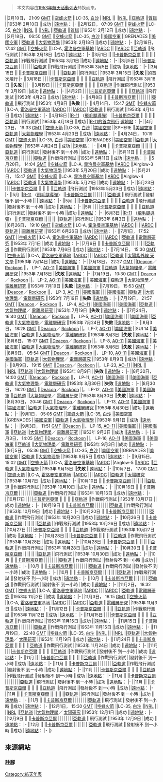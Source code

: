 > 本文内容由[1953年航天活動列表](https://zh.wikipedia.org/wiki/1953年航天活動列表)转换而来。


||<span id="2月"></span>2月10日，
21:09 [GMT](https://zh.wikipedia.org/wiki/GMT "wikilink") ||[空蜂火箭](https://zh.wikipedia.org/wiki/空蜂火箭 "wikilink") ||LC-35, [白沙](https://zh.wikipedia.org/wiki/白沙導彈靶場 "wikilink") ||[NRL](../Page/美國海軍研究實驗室.md "wikilink") || ||[NRL](../Page/美國海軍研究實驗室.md "wikilink") ||[亞軌道](https://zh.wikipedia.org/wiki/亞軌道 "wikilink") ||[質譜](https://zh.wikipedia.org/wiki/質譜 "wikilink") ||1953年
2月10日 ||成功 ||[遠地點](https://zh.wikipedia.org/wiki/遠地點 "wikilink")： |- ||2月12日，
07:09 [GMT](https://zh.wikipedia.org/wiki/GMT "wikilink") ||[空蜂火箭](https://zh.wikipedia.org/wiki/空蜂火箭 "wikilink") ||LC-35, [白沙](https://zh.wikipedia.org/wiki/白沙導彈靶場 "wikilink") ||[NRL](../Page/美國海軍研究實驗室.md "wikilink") || ||[NRL](../Page/美國海軍研究實驗室.md "wikilink") ||[亞軌道](https://zh.wikipedia.org/wiki/亞軌道 "wikilink") ||[質譜](https://zh.wikipedia.org/wiki/質譜 "wikilink") ||1953年
2月12日 ||成功 ||[遠地點](https://zh.wikipedia.org/wiki/遠地點 "wikilink")： |- ||2月18日，
06:50 [GMT](https://zh.wikipedia.org/wiki/GMT "wikilink") ||[空蜂火箭](https://zh.wikipedia.org/wiki/空蜂火箭 "wikilink") ||LC-35, [白沙](https://zh.wikipedia.org/wiki/白沙導彈靶場 "wikilink") ||[美國空軍](https://zh.wikipedia.org/wiki/美國空軍 "wikilink") ||GRENADES ||[美國空軍](https://zh.wikipedia.org/wiki/美國空軍 "wikilink") ||[亞軌道](https://zh.wikipedia.org/wiki/亞軌道 "wikilink") ||[大氣物理學](https://zh.wikipedia.org/wiki/大氣物理學 "wikilink") ||1953年
2月18日 ||成功 ||[遠地點](https://zh.wikipedia.org/wiki/遠地點 "wikilink")： |- ||2月18日，
17:42 [GMT](https://zh.wikipedia.org/wiki/GMT "wikilink") ||[空蜂火箭](https://zh.wikipedia.org/wiki/空蜂火箭 "wikilink") ||LC-A,
[霍洛曼空軍基地](https://zh.wikipedia.org/wiki/霍洛曼空軍基地 "wikilink") ||[ARDC](https://zh.wikipedia.org/wiki/空軍研發司令部 "wikilink") || ||[ARDC](https://zh.wikipedia.org/wiki/空軍研發司令部 "wikilink") ||[亞軌道](https://zh.wikipedia.org/wiki/亞軌道 "wikilink") ||飛行測試 ||1953年
2月18日 ||成功 ||[遠地點](https://zh.wikipedia.org/wiki/遠地點 "wikilink")： |- ||<span id="3月"></span>3月1日 || ||[卡普斯京亞爾](https://zh.wikipedia.org/wiki/卡普斯京亞爾 "wikilink") || || || ||[亞軌道](https://zh.wikipedia.org/wiki/亞軌道 "wikilink") ||作戰飛行測試 ||1953年
3月1日 ||成功 ||[遠地點](https://zh.wikipedia.org/wiki/遠地點 "wikilink")： |- ||3月5日 || ||[卡普斯京亞爾](https://zh.wikipedia.org/wiki/卡普斯京亞爾 "wikilink") || || || ||[亞軌道](https://zh.wikipedia.org/wiki/亞軌道 "wikilink") ||作戰飛行測試 ||1953年
3月5日 ||成功 ||[遠地點](https://zh.wikipedia.org/wiki/遠地點 "wikilink")： |- ||3月15日 || ||[卡普斯京亞爾](https://zh.wikipedia.org/wiki/卡普斯京亞爾 "wikilink") || || || ||[亞軌道](https://zh.wikipedia.org/wiki/亞軌道 "wikilink") ||飛行測試 ||1953年
3月15日 ||**失敗** ||的首次飛行 |- ||3月18日 || ||[卡普斯京亞爾](https://zh.wikipedia.org/wiki/卡普斯京亞爾 "wikilink") || || || ||[亞軌道](https://zh.wikipedia.org/wiki/亞軌道 "wikilink") ||飛行測試 ||1953年
3月18日 ||**失敗** || |- ||3月19日 || ||[卡普斯京亞爾](https://zh.wikipedia.org/wiki/卡普斯京亞爾 "wikilink") || || || ||[亞軌道](https://zh.wikipedia.org/wiki/亞軌道 "wikilink") ||作戰飛行測試 ||1953年
3月19日 ||成功 ||[遠地點](https://zh.wikipedia.org/wiki/遠地點 "wikilink")： |- ||<span id="4月"></span>4月2日 || ||[卡普斯京亞爾](https://zh.wikipedia.org/wiki/卡普斯京亞爾 "wikilink") || || || ||[亞軌道](https://zh.wikipedia.org/wiki/亞軌道 "wikilink") ||飛行測試 ||1953年
4月2日 ||成功 ||[遠地點](https://zh.wikipedia.org/wiki/遠地點 "wikilink")： |- ||4月8日 || ||[卡普斯京亞爾](https://zh.wikipedia.org/wiki/卡普斯京亞爾 "wikilink") || || || ||[亞軌道](https://zh.wikipedia.org/wiki/亞軌道 "wikilink") ||飛行測試 ||1953年
4月8日 ||**失敗** || |- ||4月14日，
15:47 [GMT](https://zh.wikipedia.org/wiki/GMT "wikilink") ||[空蜂火箭](https://zh.wikipedia.org/wiki/空蜂火箭 "wikilink") ||LC-A,
[霍洛曼空軍基地](https://zh.wikipedia.org/wiki/霍洛曼空軍基地 "wikilink") ||[ARDC](https://zh.wikipedia.org/wiki/空軍研發司令部 "wikilink") || ||[ARDC](https://zh.wikipedia.org/wiki/空軍研發司令部 "wikilink") ||[亞軌道](https://zh.wikipedia.org/wiki/亞軌道 "wikilink") ||飛行測試 ||1953年
4月14日 ||成功 ||[遠地點](https://zh.wikipedia.org/wiki/遠地點 "wikilink")： |- ||4月18日 ||[R-11](https://zh.wikipedia.org/wiki/R-11 "wikilink")
（[飛毛腿導彈](https://zh.wikipedia.org/wiki/飛毛腿導彈 "wikilink")） ||[卡普斯京亞爾](https://zh.wikipedia.org/wiki/卡普斯京亞爾 "wikilink") || || || ||[亞軌道](https://zh.wikipedia.org/wiki/亞軌道 "wikilink") ||飛行測試 ||1953年
4月18日 ||成功 ||[R-11的首次飛行](https://zh.wikipedia.org/wiki/R-11 "wikilink")
[遠地點](https://zh.wikipedia.org/wiki/遠地點 "wikilink")： |- ||4月23日，
19:33 [GMT](https://zh.wikipedia.org/wiki/GMT "wikilink") ||[空蜂火箭](https://zh.wikipedia.org/wiki/空蜂火箭 "wikilink") ||LC-35, [白沙](https://zh.wikipedia.org/wiki/白沙導彈靶場 "wikilink") ||[美國空軍](https://zh.wikipedia.org/wiki/美國空軍 "wikilink") ||SPHERE ||[美國空軍](https://zh.wikipedia.org/wiki/美國空軍 "wikilink") ||[亞軌道](https://zh.wikipedia.org/wiki/亞軌道 "wikilink") ||[大氣物理學](https://zh.wikipedia.org/wiki/大氣物理學 "wikilink") ||1953年
4月23日 ||成功 ||[遠地點](https://zh.wikipedia.org/wiki/遠地點 "wikilink")： |- ||4月24日，
10:19 [GMT](https://zh.wikipedia.org/wiki/GMT "wikilink") ||[空蜂火箭](https://zh.wikipedia.org/wiki/空蜂火箭 "wikilink") ||LC-35, [白沙](https://zh.wikipedia.org/wiki/白沙導彈靶場 "wikilink") ||[美國空軍](https://zh.wikipedia.org/wiki/美國空軍 "wikilink") ||GRENADES ||[美國空軍](https://zh.wikipedia.org/wiki/美國空軍 "wikilink") ||[亞軌道](https://zh.wikipedia.org/wiki/亞軌道 "wikilink") ||[大氣物理學](https://zh.wikipedia.org/wiki/大氣物理學 "wikilink") ||1953年
4月24日 ||成功 ||[遠地點](https://zh.wikipedia.org/wiki/遠地點 "wikilink")： |- ||4月 || ||[卡普斯京亞爾](https://zh.wikipedia.org/wiki/卡普斯京亞爾 "wikilink") || || || ||[亞軌道](https://zh.wikipedia.org/wiki/亞軌道 "wikilink") ||飛行測試 ||發射後不
到一小時 ||成功 ||[遠地點](https://zh.wikipedia.org/wiki/遠地點 "wikilink")： |- ||<span id="5月"></span>5月11日 || ||[卡普斯京亞爾](https://zh.wikipedia.org/wiki/卡普斯京亞爾 "wikilink") || || || ||[亞軌道](https://zh.wikipedia.org/wiki/亞軌道 "wikilink") ||作戰飛行測試 ||1953年
5月11日 ||成功 ||[遠地點](https://zh.wikipedia.org/wiki/遠地點 "wikilink")： |- ||5月20日，
14:04 [GMT](https://zh.wikipedia.org/wiki/GMT "wikilink") ||[空蜂火箭](https://zh.wikipedia.org/wiki/空蜂火箭 "wikilink") ||LC-A,
[霍洛曼空軍基地](https://zh.wikipedia.org/wiki/霍洛曼空軍基地 "wikilink") ||[ARDC](https://zh.wikipedia.org/wiki/空軍研發司令部 "wikilink") ||Airglow-3 ||[ARDC](https://zh.wikipedia.org/wiki/空軍研發司令部 "wikilink") ||[亞軌道](https://zh.wikipedia.org/wiki/亞軌道 "wikilink") ||[大氣物理學](https://zh.wikipedia.org/wiki/大氣物理學 "wikilink") ||1953年
5月20日 ||成功 ||[遠地點](https://zh.wikipedia.org/wiki/遠地點 "wikilink")： |- ||5月21日，
15:47 [GMT](https://zh.wikipedia.org/wiki/GMT "wikilink") ||[空蜂火箭](https://zh.wikipedia.org/wiki/空蜂火箭 "wikilink") ||LC-A,
[霍洛曼空軍基地](https://zh.wikipedia.org/wiki/霍洛曼空軍基地 "wikilink") ||[ARDC](https://zh.wikipedia.org/wiki/空軍研發司令部 "wikilink") ||Airglow-4 ||[ARDC](https://zh.wikipedia.org/wiki/空軍研發司令部 "wikilink") ||[亞軌道](https://zh.wikipedia.org/wiki/亞軌道 "wikilink") ||[大氣物理學](https://zh.wikipedia.org/wiki/大氣物理學 "wikilink") ||1953年
5月21日 ||成功 ||[遠地點](https://zh.wikipedia.org/wiki/遠地點 "wikilink")： |- ||5月23日 || ||[卡普斯京亞爾](https://zh.wikipedia.org/wiki/卡普斯京亞爾 "wikilink") || || || ||[亞軌道](https://zh.wikipedia.org/wiki/亞軌道 "wikilink") ||飛行測試 ||1953年
5月23日 ||成功 ||[遠地點](https://zh.wikipedia.org/wiki/遠地點 "wikilink")： |- ||5月 ||[R-11](https://zh.wikipedia.org/wiki/R-11 "wikilink")
（[飛毛腿導彈](https://zh.wikipedia.org/wiki/飛毛腿導彈 "wikilink")） ||[卡普斯京亞爾](https://zh.wikipedia.org/wiki/卡普斯京亞爾 "wikilink") || || || ||[亞軌道](https://zh.wikipedia.org/wiki/亞軌道 "wikilink") ||飛行測試 ||發射後不
到一小時 || ||[遠地點](https://zh.wikipedia.org/wiki/遠地點 "wikilink")： |- ||5月 || ||[卡普斯京亞爾](https://zh.wikipedia.org/wiki/卡普斯京亞爾 "wikilink") || || || ||[亞軌道](https://zh.wikipedia.org/wiki/亞軌道 "wikilink") ||飛行測試 ||發射後不
到一小時 ||成功 ||[遠地點](https://zh.wikipedia.org/wiki/遠地點 "wikilink")： |- ||5月 || ||[卡普斯京亞爾](https://zh.wikipedia.org/wiki/卡普斯京亞爾 "wikilink") || || || ||[亞軌道](https://zh.wikipedia.org/wiki/亞軌道 "wikilink") ||飛行測試 ||發射後不
到一小時 ||成功 ||[遠地點](https://zh.wikipedia.org/wiki/遠地點 "wikilink")： |- ||<span id="6月"></span>6月3日 ||[R-11](https://zh.wikipedia.org/wiki/R-11 "wikilink")
（[飛毛腿導彈](https://zh.wikipedia.org/wiki/飛毛腿導彈 "wikilink")） ||[卡普斯京亞爾](https://zh.wikipedia.org/wiki/卡普斯京亞爾 "wikilink") || || || ||[亞軌道](https://zh.wikipedia.org/wiki/亞軌道 "wikilink") ||飛行測試 ||1953年
6月3日 || ||[遠地點](https://zh.wikipedia.org/wiki/遠地點 "wikilink")： |- ||6月26日，
19:10 [GMT](https://zh.wikipedia.org/wiki/GMT "wikilink") ||[空蜂火箭](https://zh.wikipedia.org/wiki/空蜂火箭 "wikilink") ||LC-A,
[霍洛曼空軍基地](https://zh.wikipedia.org/wiki/霍洛曼空軍基地 "wikilink") ||[ARDC](https://zh.wikipedia.org/wiki/空軍研發司令部 "wikilink") || ||[ARDC](https://zh.wikipedia.org/wiki/空軍研發司令部 "wikilink") ||[亞軌道](https://zh.wikipedia.org/wiki/亞軌道 "wikilink") ||[電離層研究](https://zh.wikipedia.org/wiki/電離層 "wikilink") ||1953年
6月26日 ||成功 ||[遠地點](https://zh.wikipedia.org/wiki/遠地點 "wikilink")： |- ||<span id="7月"></span>7月1日，
17:52 [GMT](https://zh.wikipedia.org/wiki/GMT "wikilink") ||[空蜂火箭](https://zh.wikipedia.org/wiki/空蜂火箭 "wikilink") ||LC-A,
[霍洛曼空軍基地](https://zh.wikipedia.org/wiki/霍洛曼空軍基地 "wikilink") ||[ARDC](https://zh.wikipedia.org/wiki/空軍研發司令部 "wikilink") || ||[ARDC](https://zh.wikipedia.org/wiki/空軍研發司令部 "wikilink") ||[亞軌道](https://zh.wikipedia.org/wiki/亞軌道 "wikilink") ||[電離層研究](https://zh.wikipedia.org/wiki/電離層 "wikilink") ||1953年
7月1日 ||成功 ||[遠地點](https://zh.wikipedia.org/wiki/遠地點 "wikilink")： |- ||7月6日 || ||[卡普斯京亞爾](https://zh.wikipedia.org/wiki/卡普斯京亞爾 "wikilink") || || || ||[亞軌道](https://zh.wikipedia.org/wiki/亞軌道 "wikilink") ||作戰飛行測試 ||1953年
7月6日 ||成功 ||[遠地點](https://zh.wikipedia.org/wiki/遠地點 "wikilink")： |- ||7月14日，
15:30 [GMT](https://zh.wikipedia.org/wiki/GMT "wikilink") ||[空蜂火箭](https://zh.wikipedia.org/wiki/空蜂火箭 "wikilink") ||LC-A,
[霍洛曼空軍基地](https://zh.wikipedia.org/wiki/霍洛曼空軍基地 "wikilink") ||[ARDC](https://zh.wikipedia.org/wiki/空軍研發司令部 "wikilink") || ||[ARDC](https://zh.wikipedia.org/wiki/空軍研發司令部 "wikilink") ||[亞軌道](https://zh.wikipedia.org/wiki/亞軌道 "wikilink") ||[太陽](https://zh.wikipedia.org/wiki/太陽 "wikilink")[紫外線
天文學](../Page/紫外線天文學.md "wikilink") ||1953年
7月14日 ||成功 ||[遠地點](https://zh.wikipedia.org/wiki/遠地點 "wikilink")： |- ||7月18日，
22:27 [GMT](https://zh.wikipedia.org/wiki/GMT "wikilink") ||[Deacon](https://zh.wikipedia.org/wiki/Deacon_\(rocket\) "wikilink")／
[Rockoon](https://zh.wikipedia.org/wiki/Rockoon "wikilink") ||，
LP-1, [AO-11](https://zh.wikipedia.org/wiki/Atlantic_Ocean_Launch_Site_11 "wikilink") ||[美國海軍](../Page/美國海軍.md "wikilink") || ||[美國海軍](../Page/美國海軍.md "wikilink") ||[亞軌道](https://zh.wikipedia.org/wiki/亞軌道 "wikilink") ||[大氣物理學](https://zh.wikipedia.org/wiki/大氣物理學 "wikilink")／
[電離層研究](https://zh.wikipedia.org/wiki/電離層 "wikilink") ||1953年
7月18日 ||**失敗** ||[遠地點](https://zh.wikipedia.org/wiki/遠地點 "wikilink")： |- ||7月19日，
10:30 [GMT](https://zh.wikipedia.org/wiki/GMT "wikilink") ||[Deacon](https://zh.wikipedia.org/wiki/Deacon_\(rocket\) "wikilink")／
[Rockoon](https://zh.wikipedia.org/wiki/Rockoon "wikilink") ||，
LP-2, [AO-11](https://zh.wikipedia.org/wiki/Atlantic_Ocean_Launch_Site_11 "wikilink") ||[美國海軍](../Page/美國海軍.md "wikilink") || ||[美國海軍](../Page/美國海軍.md "wikilink") ||[亞軌道](https://zh.wikipedia.org/wiki/亞軌道 "wikilink") ||[大氣物理學](https://zh.wikipedia.org/wiki/大氣物理學 "wikilink")／
[電離層研究](https://zh.wikipedia.org/wiki/電離層 "wikilink") ||1953年
7月19日 ||**失敗** ||[遠地點](https://zh.wikipedia.org/wiki/遠地點 "wikilink")： |- ||7月19日，
15:53 [GMT](https://zh.wikipedia.org/wiki/GMT "wikilink") ||[Deacon](https://zh.wikipedia.org/wiki/Deacon_\(rocket\) "wikilink")／
[Rockoon](https://zh.wikipedia.org/wiki/Rockoon "wikilink") ||，
LP-3, [AO-11](https://zh.wikipedia.org/wiki/Atlantic_Ocean_Launch_Site_11 "wikilink") ||[美國海軍](../Page/美國海軍.md "wikilink") || ||[美國海軍](../Page/美國海軍.md "wikilink") ||[亞軌道](https://zh.wikipedia.org/wiki/亞軌道 "wikilink") ||[大氣物理學](https://zh.wikipedia.org/wiki/大氣物理學 "wikilink")／
[電離層研究](https://zh.wikipedia.org/wiki/電離層 "wikilink") ||1953年
7月19日 ||**失敗** ||[遠地點](https://zh.wikipedia.org/wiki/遠地點 "wikilink")： |- ||7月19日，
21:57 [GMT](https://zh.wikipedia.org/wiki/GMT "wikilink") ||[Deacon](https://zh.wikipedia.org/wiki/Deacon_\(rocket\) "wikilink")／
[Rockoon](https://zh.wikipedia.org/wiki/Rockoon "wikilink") ||，
LP-4, [AO-11](https://zh.wikipedia.org/wiki/Atlantic_Ocean_Launch_Site_11 "wikilink") ||[美國海軍](../Page/美國海軍.md "wikilink") || ||[美國海軍](../Page/美國海軍.md "wikilink") ||[亞軌道](https://zh.wikipedia.org/wiki/亞軌道 "wikilink") ||[大氣物理學](https://zh.wikipedia.org/wiki/大氣物理學 "wikilink")／
[電離層研究](https://zh.wikipedia.org/wiki/電離層 "wikilink") ||1953年
7月19日 ||**失敗** ||[遠地點](https://zh.wikipedia.org/wiki/遠地點 "wikilink")： |- ||7月24日，
16:40 [GMT](https://zh.wikipedia.org/wiki/GMT "wikilink") ||[Deacon](https://zh.wikipedia.org/wiki/Deacon_\(rocket\) "wikilink")／
[Rockoon](https://zh.wikipedia.org/wiki/Rockoon "wikilink") ||，
LP-5, [AO-11](https://zh.wikipedia.org/wiki/Atlantic_Ocean_Launch_Site_11 "wikilink") ||[美國海軍](../Page/美國海軍.md "wikilink") || ||[美國海軍](../Page/美國海軍.md "wikilink") ||[亞軌道](https://zh.wikipedia.org/wiki/亞軌道 "wikilink") ||[大氣物理學](https://zh.wikipedia.org/wiki/大氣物理學 "wikilink")／
[電離層研究](https://zh.wikipedia.org/wiki/電離層 "wikilink") ||1953年
7月24日 ||**失敗** ||[遠地點](https://zh.wikipedia.org/wiki/遠地點 "wikilink")： |- ||<span id="8月"></span>8月3日，
18:28 [GMT](https://zh.wikipedia.org/wiki/GMT "wikilink") ||[Deacon](https://zh.wikipedia.org/wiki/Deacon_\(rocket\) "wikilink")／
[Rockoon](https://zh.wikipedia.org/wiki/Rockoon "wikilink") ||，
LP-7, [AO-11](https://zh.wikipedia.org/wiki/Atlantic_Ocean_Launch_Site_11 "wikilink") ||[美國海軍](../Page/美國海軍.md "wikilink") ||SUI 14 ||[美國海軍](../Page/美國海軍.md "wikilink") ||[亞軌道](https://zh.wikipedia.org/wiki/亞軌道 "wikilink") ||[大氣物理學](https://zh.wikipedia.org/wiki/大氣物理學 "wikilink")／
[電離層研究](https://zh.wikipedia.org/wiki/電離層 "wikilink") ||1953年
8月3日 ||**失敗** ||[遠地點](https://zh.wikipedia.org/wiki/遠地點 "wikilink")： |- ||8月6日，
15:07 [GMT](https://zh.wikipedia.org/wiki/GMT "wikilink") ||[Deacon](https://zh.wikipedia.org/wiki/Deacon_\(rocket\) "wikilink")／
[Rockoon](https://zh.wikipedia.org/wiki/Rockoon "wikilink") ||，
LP-8, [AO-11](https://zh.wikipedia.org/wiki/Atlantic_Ocean_Launch_Site_11 "wikilink") ||[美國海軍](../Page/美國海軍.md "wikilink") || ||[美國海軍](../Page/美國海軍.md "wikilink") ||[亞軌道](https://zh.wikipedia.org/wiki/亞軌道 "wikilink") ||[大氣物理學](https://zh.wikipedia.org/wiki/大氣物理學 "wikilink")／
[電離層研究](https://zh.wikipedia.org/wiki/電離層 "wikilink") ||1953年
8月6日 ||**失敗** ||[遠地點](https://zh.wikipedia.org/wiki/遠地點 "wikilink")： |- ||8月9日，
05:54 [GMT](https://zh.wikipedia.org/wiki/GMT "wikilink") ||[Deacon](https://zh.wikipedia.org/wiki/Deacon_\(rocket\) "wikilink")／
[Rockoon](https://zh.wikipedia.org/wiki/Rockoon "wikilink") ||，
LP-10, [AO-11](https://zh.wikipedia.org/wiki/Atlantic_Ocean_Launch_Site_11 "wikilink") ||[美國海軍](../Page/美國海軍.md "wikilink") || ||[美國海軍](../Page/美國海軍.md "wikilink") ||[亞軌道](https://zh.wikipedia.org/wiki/亞軌道 "wikilink") ||[大氣物理學](https://zh.wikipedia.org/wiki/大氣物理學 "wikilink")／
[電離層研究](https://zh.wikipedia.org/wiki/電離層 "wikilink") ||1953年
8月9日 ||成功 ||[遠地點](https://zh.wikipedia.org/wiki/遠地點 "wikilink")： |- ||8月9日，
19:15 [GMT](https://zh.wikipedia.org/wiki/GMT "wikilink") ||[Deacon](https://zh.wikipedia.org/wiki/Deacon_\(rocket\) "wikilink")／
[Rockoon](https://zh.wikipedia.org/wiki/Rockoon "wikilink") ||，
LP-23, [AO-11](https://zh.wikipedia.org/wiki/Atlantic_Ocean_Launch_Site_11 "wikilink") ||[NRL](../Page/美國海軍研究實驗室.md "wikilink") || ||[NRL](../Page/美國海軍研究實驗室.md "wikilink") ||[亞軌道](https://zh.wikipedia.org/wiki/亞軌道 "wikilink") ||[大氣物理學](https://zh.wikipedia.org/wiki/大氣物理學 "wikilink") ||1953年
8月9日 ||**失敗** ||[遠地點](https://zh.wikipedia.org/wiki/遠地點 "wikilink")： |- ||8月30日，
14:00 [GMT](https://zh.wikipedia.org/wiki/GMT "wikilink") ||[Deacon](https://zh.wikipedia.org/wiki/Deacon_\(rocket\) "wikilink")／
[Rockoon](https://zh.wikipedia.org/wiki/Rockoon "wikilink") ||，
LP-11, [AO-11](https://zh.wikipedia.org/wiki/Atlantic_Ocean_Launch_Site_11 "wikilink") ||[美國海軍](../Page/美國海軍.md "wikilink") || ||[美國海軍](../Page/美國海軍.md "wikilink") ||[亞軌道](https://zh.wikipedia.org/wiki/亞軌道 "wikilink") ||[大氣物理學](https://zh.wikipedia.org/wiki/大氣物理學 "wikilink")／
[電離層研究](https://zh.wikipedia.org/wiki/電離層 "wikilink") ||1953年
8月30日 ||**失敗** ||[遠地點](https://zh.wikipedia.org/wiki/遠地點 "wikilink")： |- ||8月30日，
16:20 [GMT](https://zh.wikipedia.org/wiki/GMT "wikilink") ||[Deacon](https://zh.wikipedia.org/wiki/Deacon_\(rocket\) "wikilink")／
[Rockoon](https://zh.wikipedia.org/wiki/Rockoon "wikilink") ||，
LP-12, [AO-11](https://zh.wikipedia.org/wiki/Atlantic_Ocean_Launch_Site_11 "wikilink") ||[美國海軍](../Page/美國海軍.md "wikilink") || ||[美國海軍](../Page/美國海軍.md "wikilink") ||[亞軌道](https://zh.wikipedia.org/wiki/亞軌道 "wikilink") ||[大氣物理學](https://zh.wikipedia.org/wiki/大氣物理學 "wikilink")／
[電離層研究](https://zh.wikipedia.org/wiki/電離層 "wikilink") ||1953年
8月30日 ||**失敗** ||[遠地點](https://zh.wikipedia.org/wiki/遠地點 "wikilink")： |- ||8月30日，
20:46 [GMT](https://zh.wikipedia.org/wiki/GMT "wikilink") ||[Deacon](https://zh.wikipedia.org/wiki/Deacon_\(rocket\) "wikilink")／
[Rockoon](https://zh.wikipedia.org/wiki/Rockoon "wikilink") ||，
LP-13, [AO-11](https://zh.wikipedia.org/wiki/Atlantic_Ocean_Launch_Site_11 "wikilink") ||[美國海軍](../Page/美國海軍.md "wikilink") || ||[美國海軍](../Page/美國海軍.md "wikilink") ||[亞軌道](https://zh.wikipedia.org/wiki/亞軌道 "wikilink") ||[大氣物理學](https://zh.wikipedia.org/wiki/大氣物理學 "wikilink")／
[電離層研究](https://zh.wikipedia.org/wiki/電離層 "wikilink") ||1953年
8月30日 ||成功 ||[遠地點](https://zh.wikipedia.org/wiki/遠地點 "wikilink")： |- ||<span id="9月"></span>9月1日，
05:05 [GMT](https://zh.wikipedia.org/wiki/GMT "wikilink") ||[空蜂火箭](https://zh.wikipedia.org/wiki/空蜂火箭 "wikilink") ||LC-35, [白沙](https://zh.wikipedia.org/wiki/白沙導彈靶場 "wikilink") ||[美國空軍](https://zh.wikipedia.org/wiki/美國空軍 "wikilink") ||GRENADES ||[美國空軍](https://zh.wikipedia.org/wiki/美國空軍 "wikilink") ||[亞軌道](https://zh.wikipedia.org/wiki/亞軌道 "wikilink") ||[大氣物理學](https://zh.wikipedia.org/wiki/大氣物理學 "wikilink") ||1953年
9月1日 ||成功 ||[遠地點](https://zh.wikipedia.org/wiki/遠地點 "wikilink")： |- ||9月3日，
11:51 [GMT](https://zh.wikipedia.org/wiki/GMT "wikilink") ||[Deacon](https://zh.wikipedia.org/wiki/Deacon_\(rocket\) "wikilink") ||，
LP-15, [AO-11](https://zh.wikipedia.org/wiki/Atlantic_Ocean_Launch_Site_11 "wikilink") ||[美國海軍](../Page/美國海軍.md "wikilink") || ||[美國海軍](../Page/美國海軍.md "wikilink") ||[亞軌道](https://zh.wikipedia.org/wiki/亞軌道 "wikilink") ||[大氣物理學](https://zh.wikipedia.org/wiki/大氣物理學 "wikilink")／
[電離層研究](https://zh.wikipedia.org/wiki/電離層 "wikilink") ||1953年
9月3日 ||成功 ||[遠地點](https://zh.wikipedia.org/wiki/遠地點 "wikilink")： |- ||9月3日，
14:05 [GMT](https://zh.wikipedia.org/wiki/GMT "wikilink") ||[Deacon](https://zh.wikipedia.org/wiki/Deacon_\(rocket\) "wikilink")／
[Rockoon](https://zh.wikipedia.org/wiki/Rockoon "wikilink") ||，
LP-16, [AO-11](https://zh.wikipedia.org/wiki/Atlantic_Ocean_Launch_Site_11 "wikilink") ||[美國海軍](../Page/美國海軍.md "wikilink") || ||[美國海軍](../Page/美國海軍.md "wikilink") ||[亞軌道](https://zh.wikipedia.org/wiki/亞軌道 "wikilink") ||[大氣物理學](https://zh.wikipedia.org/wiki/大氣物理學 "wikilink")／
[電離層研究](https://zh.wikipedia.org/wiki/電離層 "wikilink") ||1953年
9月3日 ||成功 ||[遠地點](https://zh.wikipedia.org/wiki/遠地點 "wikilink")： |- ||9月5日，
05:36 [GMT](https://zh.wikipedia.org/wiki/GMT "wikilink") ||[空蜂火箭](https://zh.wikipedia.org/wiki/空蜂火箭 "wikilink") ||LC-35, [白沙](https://zh.wikipedia.org/wiki/白沙導彈靶場 "wikilink") ||[美國空軍](https://zh.wikipedia.org/wiki/美國空軍 "wikilink") ||GRENADES ||[美國空軍](https://zh.wikipedia.org/wiki/美國空軍 "wikilink") ||[亞軌道](https://zh.wikipedia.org/wiki/亞軌道 "wikilink") ||[大氣物理學](https://zh.wikipedia.org/wiki/大氣物理學 "wikilink") ||1953年
9月5日 ||成功 ||[遠地點](https://zh.wikipedia.org/wiki/遠地點 "wikilink")： |- ||9月15日，
15:02 [GMT](https://zh.wikipedia.org/wiki/GMT "wikilink") ||[空蜂火箭](https://zh.wikipedia.org/wiki/空蜂火箭 "wikilink") ||LC-A,
[霍洛曼空軍基地](https://zh.wikipedia.org/wiki/霍洛曼空軍基地 "wikilink") ||[ARDC](https://zh.wikipedia.org/wiki/空軍研發司令部 "wikilink") ||Airglow-5 ||[ARDC](https://zh.wikipedia.org/wiki/空軍研發司令部 "wikilink") ||[亞軌道](https://zh.wikipedia.org/wiki/亞軌道 "wikilink") ||[大氣物理學](https://zh.wikipedia.org/wiki/大氣物理學 "wikilink") ||1953年
9月15日 ||**失敗** ||[遠地點](https://zh.wikipedia.org/wiki/遠地點 "wikilink")： |- ||<span id="10月"></span>10月7日，
17:00 [GMT](https://zh.wikipedia.org/wiki/GMT "wikilink") ||[空蜂火箭](https://zh.wikipedia.org/wiki/空蜂火箭 "wikilink") ||LC-A,
[霍洛曼空軍基地](https://zh.wikipedia.org/wiki/霍洛曼空軍基地 "wikilink") ||[ARDC](https://zh.wikipedia.org/wiki/空軍研發司令部 "wikilink") || ||[ARDC](https://zh.wikipedia.org/wiki/空軍研發司令部 "wikilink") ||[亞軌道](https://zh.wikipedia.org/wiki/亞軌道 "wikilink") ||[太陽研究](https://zh.wikipedia.org/wiki/太陽 "wikilink") ||1953年
10月7日 ||成功 ||[遠地點](https://zh.wikipedia.org/wiki/遠地點 "wikilink")： |- ||10月10日 || ||[卡普斯京亞爾](https://zh.wikipedia.org/wiki/卡普斯京亞爾 "wikilink") || || || ||[亞軌道](https://zh.wikipedia.org/wiki/亞軌道 "wikilink") ||作戰飛行測試 ||1953年
10月10日 ||成功 ||[遠地點](https://zh.wikipedia.org/wiki/遠地點 "wikilink")： |- ||10月16日 || ||[卡普斯京亞爾](https://zh.wikipedia.org/wiki/卡普斯京亞爾 "wikilink") || || || ||[亞軌道](https://zh.wikipedia.org/wiki/亞軌道 "wikilink") ||作戰飛行測試 ||1953年
10月16日 ||成功 ||[遠地點](https://zh.wikipedia.org/wiki/遠地點 "wikilink")： |- ||10月17日 || ||[卡普斯京亞爾](https://zh.wikipedia.org/wiki/卡普斯京亞爾 "wikilink") || || || ||[亞軌道](https://zh.wikipedia.org/wiki/亞軌道 "wikilink") ||作戰飛行測試 ||1953年
10月17日 ||成功 ||[遠地點](https://zh.wikipedia.org/wiki/遠地點 "wikilink")： |- ||10月19日 || ||[卡普斯京亞爾](https://zh.wikipedia.org/wiki/卡普斯京亞爾 "wikilink") || || || ||[亞軌道](https://zh.wikipedia.org/wiki/亞軌道 "wikilink") ||作戰飛行測試 ||1953年
10月19日 ||成功 ||[遠地點](https://zh.wikipedia.org/wiki/遠地點 "wikilink")： |- ||10月20日 || ||[卡普斯京亞爾](https://zh.wikipedia.org/wiki/卡普斯京亞爾 "wikilink") || || || ||[亞軌道](https://zh.wikipedia.org/wiki/亞軌道 "wikilink") ||作戰飛行測試 ||1953年
10月20日 ||成功 ||[遠地點](https://zh.wikipedia.org/wiki/遠地點 "wikilink")： |- ||10月26日 || ||[卡普斯京亞爾](https://zh.wikipedia.org/wiki/卡普斯京亞爾 "wikilink") || || || ||[亞軌道](https://zh.wikipedia.org/wiki/亞軌道 "wikilink") ||作戰飛行測試 ||1953年
10月26日 ||成功 ||[遠地點](https://zh.wikipedia.org/wiki/遠地點 "wikilink")： |- ||10月27日 || ||[卡普斯京亞爾](https://zh.wikipedia.org/wiki/卡普斯京亞爾 "wikilink") || || || ||[亞軌道](https://zh.wikipedia.org/wiki/亞軌道 "wikilink") ||作戰飛行測試 ||1953年
10月27日 ||成功 ||[遠地點](https://zh.wikipedia.org/wiki/遠地點 "wikilink")： |- ||10月28日 || ||[卡普斯京亞爾](https://zh.wikipedia.org/wiki/卡普斯京亞爾 "wikilink") || || || ||[亞軌道](https://zh.wikipedia.org/wiki/亞軌道 "wikilink") ||作戰飛行測試 ||1953年
10月28日 ||成功 ||[遠地點](https://zh.wikipedia.org/wiki/遠地點 "wikilink")： |- ||10月28日 || ||[卡普斯京亞爾](https://zh.wikipedia.org/wiki/卡普斯京亞爾 "wikilink") || || || ||[亞軌道](https://zh.wikipedia.org/wiki/亞軌道 "wikilink") ||作戰飛行測試 ||1953年
10月28日 ||成功 ||[遠地點](https://zh.wikipedia.org/wiki/遠地點 "wikilink")： |- ||10月30日 || ||[卡普斯京亞爾](https://zh.wikipedia.org/wiki/卡普斯京亞爾 "wikilink") || || || ||[亞軌道](https://zh.wikipedia.org/wiki/亞軌道 "wikilink") ||飛行測試 ||1953年
10月30日 ||成功 ||[遠地點](https://zh.wikipedia.org/wiki/遠地點 "wikilink")： |- ||10月 || ||[卡普斯京亞爾](https://zh.wikipedia.org/wiki/卡普斯京亞爾 "wikilink") || || || ||[亞軌道](https://zh.wikipedia.org/wiki/亞軌道 "wikilink") ||作戰飛行測試 ||發射後不
到一小時 ||成功 ||[遠地點](https://zh.wikipedia.org/wiki/遠地點 "wikilink")： |- ||10月 || ||[卡普斯京亞爾](https://zh.wikipedia.org/wiki/卡普斯京亞爾 "wikilink") || || || ||[亞軌道](https://zh.wikipedia.org/wiki/亞軌道 "wikilink") ||作戰飛行測試 ||發射後不
到一小時 ||成功 ||[遠地點](https://zh.wikipedia.org/wiki/遠地點 "wikilink")： |- ||10月 || ||[卡普斯京亞爾](https://zh.wikipedia.org/wiki/卡普斯京亞爾 "wikilink") || || || ||[亞軌道](https://zh.wikipedia.org/wiki/亞軌道 "wikilink") ||作戰飛行測試 ||發射後不
到一小時 ||成功 ||[遠地點](https://zh.wikipedia.org/wiki/遠地點 "wikilink")： |- ||10月 || ||[卡普斯京亞爾](https://zh.wikipedia.org/wiki/卡普斯京亞爾 "wikilink") || || || ||[亞軌道](https://zh.wikipedia.org/wiki/亞軌道 "wikilink") ||作戰飛行測試 ||發射後不
到一小時 ||成功 ||[遠地點](https://zh.wikipedia.org/wiki/遠地點 "wikilink")： |- ||<span id="11月"></span>11月2日，
18:32 [GMT](https://zh.wikipedia.org/wiki/GMT "wikilink") ||[空蜂火箭](https://zh.wikipedia.org/wiki/空蜂火箭 "wikilink") ||LC-A,
[霍洛曼空軍基地](https://zh.wikipedia.org/wiki/霍洛曼空軍基地 "wikilink") ||[ARDC](https://zh.wikipedia.org/wiki/空軍研發司令部 "wikilink") || ||[ARDC](https://zh.wikipedia.org/wiki/空軍研發司令部 "wikilink") ||[亞軌道](https://zh.wikipedia.org/wiki/亞軌道 "wikilink") ||[電離層研究](https://zh.wikipedia.org/wiki/電離層 "wikilink") ||1953年
11月2日 ||成功 ||[遠地點](https://zh.wikipedia.org/wiki/遠地點 "wikilink")： |- ||11月3日，
18:15 [GMT](https://zh.wikipedia.org/wiki/GMT "wikilink") ||[空蜂火箭](https://zh.wikipedia.org/wiki/空蜂火箭 "wikilink") ||LC-A,
[霍洛曼空軍基地](https://zh.wikipedia.org/wiki/霍洛曼空軍基地 "wikilink") ||[ARDC](https://zh.wikipedia.org/wiki/空軍研發司令部 "wikilink") || ||[ARDC](https://zh.wikipedia.org/wiki/空軍研發司令部 "wikilink") ||[亞軌道](https://zh.wikipedia.org/wiki/亞軌道 "wikilink") ||[電離層研究](https://zh.wikipedia.org/wiki/電離層 "wikilink") ||1953年
11月3日 ||成功 ||[遠地點](https://zh.wikipedia.org/wiki/遠地點 "wikilink")： |- ||11月12日 || ||[卡普斯京亞爾](https://zh.wikipedia.org/wiki/卡普斯京亞爾 "wikilink") || || || ||[亞軌道](https://zh.wikipedia.org/wiki/亞軌道 "wikilink") ||作戰飛行測試 ||1953年
11月12日 ||成功 ||[遠地點](https://zh.wikipedia.org/wiki/遠地點 "wikilink")： |- ||11月15日 || ||[卡普斯京亞爾](https://zh.wikipedia.org/wiki/卡普斯京亞爾 "wikilink") || || || ||[亞軌道](https://zh.wikipedia.org/wiki/亞軌道 "wikilink") ||作戰飛行測試 ||1953年
11月15日 ||成功 ||[遠地點](https://zh.wikipedia.org/wiki/遠地點 "wikilink")： |- ||11月15日 || ||[卡普斯京亞爾](https://zh.wikipedia.org/wiki/卡普斯京亞爾 "wikilink") || || || ||[亞軌道](https://zh.wikipedia.org/wiki/亞軌道 "wikilink") ||作戰飛行測試 ||1953年
11月15日 ||成功 ||[遠地點](https://zh.wikipedia.org/wiki/遠地點 "wikilink")： |- ||11月19日，
22:40 [GMT](https://zh.wikipedia.org/wiki/GMT "wikilink") ||[空蜂火箭](https://zh.wikipedia.org/wiki/空蜂火箭 "wikilink") ||LC-35, [白沙](https://zh.wikipedia.org/wiki/白沙導彈靶場 "wikilink") ||[NRL](../Page/美國海軍研究實驗室.md "wikilink") || ||[NRL](../Page/美國海軍研究實驗室.md "wikilink") ||[亞軌道](https://zh.wikipedia.org/wiki/亞軌道 "wikilink") ||[大氣物理學](https://zh.wikipedia.org/wiki/大氣物理學 "wikilink")／
[太陽研究](https://zh.wikipedia.org/wiki/太陽 "wikilink") ||1953年
11月19日 ||成功 ||[遠地點](https://zh.wikipedia.org/wiki/遠地點 "wikilink")： |- ||11月24日 || ||[卡普斯京亞爾](https://zh.wikipedia.org/wiki/卡普斯京亞爾 "wikilink") || || || ||[亞軌道](https://zh.wikipedia.org/wiki/亞軌道 "wikilink") ||作戰飛行測試 ||1953年
11月24日 ||成功 ||[遠地點](https://zh.wikipedia.org/wiki/遠地點 "wikilink")： |- ||11月 || ||[卡普斯京亞爾](https://zh.wikipedia.org/wiki/卡普斯京亞爾 "wikilink") || || || ||[亞軌道](https://zh.wikipedia.org/wiki/亞軌道 "wikilink") ||作戰飛行測試 ||發射後不
到一小時 ||成功 ||[遠地點](https://zh.wikipedia.org/wiki/遠地點 "wikilink")： |- ||11月 || ||[卡普斯京亞爾](https://zh.wikipedia.org/wiki/卡普斯京亞爾 "wikilink") || || || ||[亞軌道](https://zh.wikipedia.org/wiki/亞軌道 "wikilink") ||作戰飛行測試 ||發射後不
到一小時 ||成功 ||[遠地點](https://zh.wikipedia.org/wiki/遠地點 "wikilink")： |- ||11月 || ||[卡普斯京亞爾](https://zh.wikipedia.org/wiki/卡普斯京亞爾 "wikilink") || || || ||[亞軌道](https://zh.wikipedia.org/wiki/亞軌道 "wikilink") ||作戰飛行測試 ||發射後不
到一小時 ||成功 ||[遠地點](https://zh.wikipedia.org/wiki/遠地點 "wikilink")： |- ||11月 || ||[卡普斯京亞爾](https://zh.wikipedia.org/wiki/卡普斯京亞爾 "wikilink") || || || ||[亞軌道](https://zh.wikipedia.org/wiki/亞軌道 "wikilink") ||作戰飛行測試 ||發射後不
到一小時 ||成功 ||[遠地點](https://zh.wikipedia.org/wiki/遠地點 "wikilink")： |- ||11月 || ||[卡普斯京亞爾](https://zh.wikipedia.org/wiki/卡普斯京亞爾 "wikilink") || || || ||[亞軌道](https://zh.wikipedia.org/wiki/亞軌道 "wikilink") ||飛行測試 ||發射後不
到一小時 ||成功 ||[遠地點](https://zh.wikipedia.org/wiki/遠地點 "wikilink")： |- ||11月 || ||[卡普斯京亞爾](https://zh.wikipedia.org/wiki/卡普斯京亞爾 "wikilink") || || || ||[亞軌道](https://zh.wikipedia.org/wiki/亞軌道 "wikilink") ||飛行測試 ||發射後不
到一小時 ||成功 ||[遠地點](https://zh.wikipedia.org/wiki/遠地點 "wikilink")： |- ||11月 || ||[卡普斯京亞爾](https://zh.wikipedia.org/wiki/卡普斯京亞爾 "wikilink") || || || ||[亞軌道](https://zh.wikipedia.org/wiki/亞軌道 "wikilink") ||飛行測試 ||發射後不
到一小時 ||成功 ||[遠地點](https://zh.wikipedia.org/wiki/遠地點 "wikilink")： |- ||11月 || ||[卡普斯京亞爾](https://zh.wikipedia.org/wiki/卡普斯京亞爾 "wikilink") || || || ||[亞軌道](https://zh.wikipedia.org/wiki/亞軌道 "wikilink") ||飛行測試 ||發射後不
到一小時 ||成功 ||[遠地點](https://zh.wikipedia.org/wiki/遠地點 "wikilink")： |- ||<span id="12月"></span>12月1日，
15:30 [GMT](https://zh.wikipedia.org/wiki/GMT "wikilink") ||[空蜂火箭](https://zh.wikipedia.org/wiki/空蜂火箭 "wikilink") ||LC-35, [白沙](https://zh.wikipedia.org/wiki/白沙導彈靶場 "wikilink") ||[NRL](../Page/美國海軍研究實驗室.md "wikilink") || ||[NRL](../Page/美國海軍研究實驗室.md "wikilink") ||[亞軌道](https://zh.wikipedia.org/wiki/亞軌道 "wikilink") ||[大氣物理學](https://zh.wikipedia.org/wiki/大氣物理學 "wikilink")／
[太陽研究](https://zh.wikipedia.org/wiki/太陽 "wikilink") ||1953年
12月1日 ||成功 ||[遠地點](https://zh.wikipedia.org/wiki/遠地點 "wikilink")： |- ||12月9日 || ||[卡普斯京亞爾](https://zh.wikipedia.org/wiki/卡普斯京亞爾 "wikilink") || || || ||[亞軌道](https://zh.wikipedia.org/wiki/亞軌道 "wikilink") ||飛行測試 ||1953年
12月9日 ||成功 ||[遠地點](https://zh.wikipedia.org/wiki/遠地點 "wikilink")： |- ||12月 || ||[卡普斯京亞爾](https://zh.wikipedia.org/wiki/卡普斯京亞爾 "wikilink") || || || ||[亞軌道](https://zh.wikipedia.org/wiki/亞軌道 "wikilink") ||飛行測試 ||發射後不
到一小時 ||成功 ||[遠地點](https://zh.wikipedia.org/wiki/遠地點 "wikilink")： |- |}

## 來源網站

### 註腳

[Category:航天年表](https://zh.wikipedia.org/wiki/Category:航天年表 "wikilink")